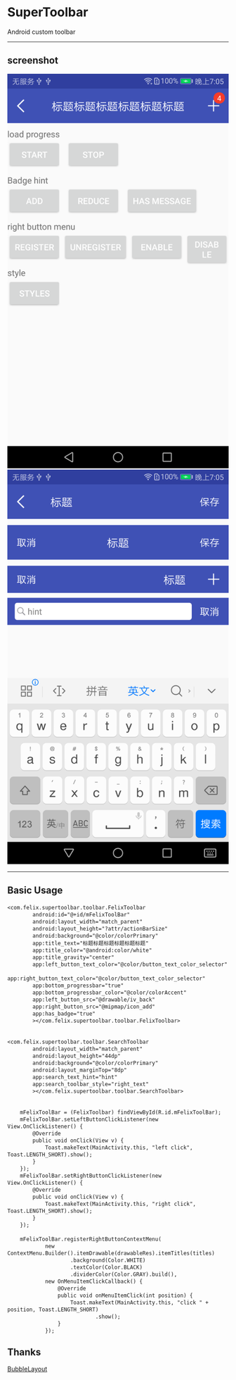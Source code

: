 # SuperToolbar
Android custom toolbar


----------

## screenshot ##

![截图][1]
![截图][2]


----------

## Basic Usage ##

    <com.felix.supertoolbar.toolbar.FelixToolbar
            android:id="@+id/mFelixToolBar"
            android:layout_width="match_parent"
            android:layout_height="?attr/actionBarSize"
            android:background="@color/colorPrimary"
            app:title_text="标题标题标题标题标题标题"
            app:title_color="@android:color/white"
            app:title_gravity="center"
            app:left_button_text_color="@color/button_text_color_selector"
            app:right_button_text_color="@color/button_text_color_selector"
            app:bottom_progressbar="true"
            app:bottom_progressbar_color="@color/colorAccent"
            app:left_button_src="@drawable/iv_back"
            app:right_button_src="@mipmap/icon_add"
            app:has_badge="true"
            ></com.felix.supertoolbar.toolbar.FelixToolbar>


    <com.felix.supertoolbar.toolbar.SearchToolbar
            android:layout_width="match_parent"
            android:layout_height="44dp"
            android:background="@color/colorPrimary"
            android:layout_marginTop="8dp"
            app:search_text_hint="hint"
            app:search_toolbar_style="right_text"
            ></com.felix.supertoolbar.toolbar.SearchToolbar>


        mFelixToolBar = (FelixToolbar) findViewById(R.id.mFelixToolBar);
        mFelixToolBar.setLeftButtonClickListener(new View.OnClickListener() {
            @Override
            public void onClick(View v) {
                Toast.makeText(MainActivity.this, "left click", Toast.LENGTH_SHORT).show();
            }
        });
        mFelixToolBar.setRightButtonClickListener(new View.OnClickListener() {
            @Override
            public void onClick(View v) {
                Toast.makeText(MainActivity.this, "right click", Toast.LENGTH_SHORT).show();
            }
        });

        mFelixToolBar.registerRightButtonContextMenu(
                new ContextMenu.Builder().itemDrawable(drawableRes).itemTitles(titles)
                        .background(Color.WHITE)
                        .textColor(Color.BLACK)
                        .dividerColor(Color.GRAY).build(),
                new OnMenuItemClickCallback() {
                    @Override
                    public void onMenuItemClick(int position) {
                        Toast.makeText(MainActivity.this, "click " + position, Toast.LENGTH_SHORT)
                                .show();
                    }
                });

## Thanks ##

[BubbleLayout][3]




  [1]: https://raw.githubusercontent.com/chaichuanfa/SuperToolbar/master/screenshot/device-2017-05-31-190516.png
  [2]: https://raw.githubusercontent.com/chaichuanfa/SuperToolbar/master/screenshot/device-2017-05-31-190538.png
  [3]: https://github.com/MasayukiSuda/BubbleLayout